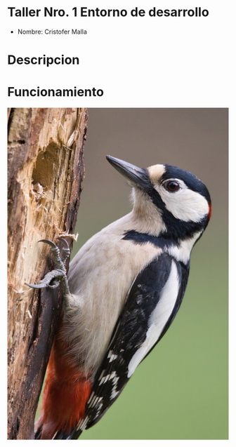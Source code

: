 # Taller Nro. 1 Entorno de desarrollo

- Nombre: Cristofer Malla


# Descripcion 

# Funcionamiento 

![](img/great-spotted-woodpecker-ge2f5b277b_1280.jpg)
